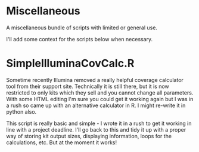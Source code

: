 # Miscellaneous
A miscellaneous bundle of scripts with limited or general use. 

I'll add some context for the scripts below when necessary. 

# SimpleIlluminaCovCalc.R

Sometime recently Illumina removed a really helpful coverage calculator tool from their support site. Technically it is still there, but it is now restricted to only kits which they sell and you cannot change all parameters. With some HTML editing I'm sure you could get it working again but I was in a rush so came up with an alternative calculator in R. I might re-write it in python also. 

This script is really basic and simple - I wrote it in a rush to get it working in line with a project deadline. I'll go back to this and tidy it up with a proper way of storing kit output sizes, displaying information, loops for the calculations, etc. But at the moment it works!
